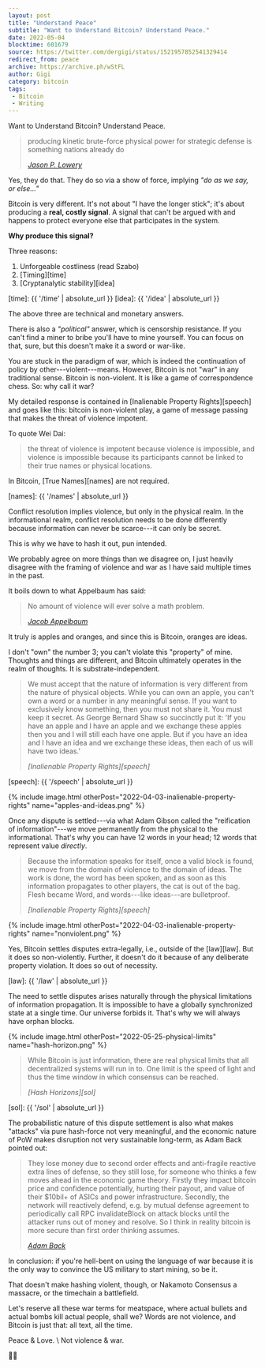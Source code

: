 ```yaml
---
layout: post
title: "Understand Peace"
subtitle: "Want to Understand Bitcoin? Understand Peace."
date: 2022-05-04
blocktime: 601679
source: https://twitter.com/dergigi/status/1521957852541329414
redirect_from: peace
archive: https://archive.ph/wStFL
author: Gigi
category: bitcoin
tags:
 - Bitcoin
 - Writing
---
```


Want to Understand Bitcoin? Understand Peace.

> producing kinetic brute-force physical power for strategic defense is
> something nations already do
> 
> <cite>[Jason P. Lowery](https://archive.ph/zwXfm)</cite>

Yes, they do that. They do so via a show of force, implying 
*"do as we say, or else..."*

Bitcoin is very different. It\'s not about \"I have the longer stick\";
it\'s about producing a **real, costly signal**. A signal that can\'t be
argued with and happens to protect everyone else that participates in
the system.

**Why produce this signal?**

Three reasons:

1. Unforgeable costliness (read Szabo)
2. [Timing][time]
3. [Cryptanalytic stability][idea]

[time]: {{ '/time' | absolute_url }}
[idea]: {{ '/idea' | absolute_url }}

The above three are technical and monetary answers.

There is also a *"political"* answer, which is censorship resistance. If
you can't find a miner to bribe you'll have to mine yourself. You can
focus on that, sure, but this doesn't make it a sword or war-like.

You are stuck in the paradigm of war, which is indeed the continuation
of policy by other---violent---means. However, Bitcoin is not "war" in
any traditional sense. Bitcoin is non-violent. It is like a game of
correspondence chess. So: why call it war?

My detailed response is contained in
[Inalienable Property Rights][speech] and goes
like this: bitcoin is non-violent play, a game of message passing that
makes the threat of violence impotent.

To quote Wei Dai: 

> the threat of violence is impotent because violence
> is impossible, and violence is impossible because its participants
> cannot be linked to their true names or physical locations.

In Bitcoin, [True Names][names] are not required.

[names]: {{ '/names' | absolute_url }}

Conflict resolution implies violence, but only in the physical realm. In
the informational realm, conflict resolution needs to be done
differently because information can never be scarce---it can only be
secret.

This is why we have to hash it out, pun intended.

We probably agree on more things than we disagree on, I just heavily
disagree with the framing of violence and war as I have said multiple
times in the past.

It boils down to what Appelbaum has said: 

> No amount of violence will ever solve a math problem.
> 
> <cite>[Jacob Appelbaum][cypherpunks]</cite>

[cypherpunks]: https://bitcoin-resources.com/books/cypherpunks

It truly is apples and oranges, and since this is Bitcoin, oranges are
ideas.

I don\'t \"own\" the number 3; you can\'t violate this \"property\" of
mine. Thoughts and things are different, and Bitcoin ultimately operates
in the realm of thoughts. It is substrate-independent.

> We must accept that the nature of information is very different from the
> nature of physical objects. While you can own an apple, you can't own a word or
> a number in any meaningful sense. If you want to exclusively know something,
> then you must not share it. You must keep it secret. As George Bernard Shaw so
> succinctly put it: 'If you have an apple and I have an apple and we exchange
> these apples then you and I will still each have one apple. But if you have an
> idea and I have an idea and we exchange these ideas, then each of us will have
> two ideas.'
>
> <cite>[Inalienable Property Rights][speech]</cite>

[speech]: {{ '/speech' | absolute_url }}

{% include image.html otherPost="2022-04-03-inalienable-property-rights" name="apples-and-ideas.png" %}

Once any dispute is settled---via what Adam Gibson called the
\"reification of information\"---we move permanently from the physical
to the informational. That\'s why you can have 12 words in your head; 12
words that represent value *directly*.

> Because the information speaks for itself, once a valid block is found, we
> move from the domain of violence to the domain of ideas. The work is done, the
> word has been spoken, and as soon as this information propagates to other
> players, the cat is out of the bag. Flesh became Word, and words---like ideas---are
> bulletproof.
>
> <cite>[Inalienable Property Rights][speech]</cite>

{% include image.html otherPost="2022-04-03-inalienable-property-rights" name="nonviolent.png" %}

Yes, Bitcoin settles disputes extra-legally, i.e., outside of the [law][law].
But it does so non-violently. Further, it doesn\'t do it because of any
deliberate property violation. It does so out of necessity.

[law]: {{ '/law' | absolute_url }}

The need to settle disputes arises naturally through the physical
limitations of information propagation. It is impossible to have a
globally synchronized state at a single time. Our universe forbids it.
That\'s why we will always have orphan blocks.


{% include image.html otherPost="2022-05-25-physical-limits" name="hash-horizon.png" %}

> While Bitcoin is just information, there are real physical limits that all
> decentralized systems will run in to. One limit is the speed of light and thus
> the time window in which consensus can be reached.
>
> <cite>[Hash Horizons][sol]</cite>

[sol]: {{ '/sol' | absolute_url }}

The probabilistic nature of this dispute settlement is also what makes
\"attacks\" via pure hash-force not very meaningful, and the economic
nature of PoW makes disruption not very sustainable long-term, as
Adam Back pointed out:

> They lose money due to second order effects and anti-fragile reactive extra
> lines of defense, so they still lose, for someone who thinks a few moves ahead
> in the economic game theory. Firstly they impact bitcoin price and confidence
> potentially, hurting their payout, and value of their $10bil+ of ASICs and power
> infrastructure. Secondly, the network will reactively defend, e.g. by mutual
> defense agreement to periodically call RPC invalidateBlock on attack blocks
> until the attacker runs out of money and resolve. So I think in reality
> bitcoin is more secure than first order thinking assumes. 
>
> <cite>[Adam Back](https://nitter.net/adam3us/status/1505088264536997888#m)</cite>

In conclusion: if you\'re hell-bent on using the language of war because
it is the only way to convince the US military to start mining, so be
it.

That doesn\'t make hashing violent, though, or Nakamoto Consensus a
massacre, or the timechain a battlefield.

Let\'s reserve all these war terms for meatspace, where actual bullets
and actual bombs kill actual people, shall we? Words are not violence,
and Bitcoin is just that: all text, all the time.

Peace & Love. \\
Not violence & war.

🙏🧡